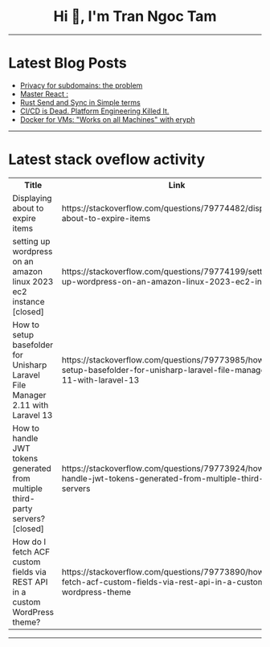 <h1 align="center">Hi 👋, I'm Tran Ngoc Tam</h1>

---

# Latest Blog Posts 
<!-- BLOG-POST-LIST:START -->
- [Privacy for subdomains: the problem](https://dev.to/nfrankel/privacy-for-subdomains-the-problem-18ek)
- [Master React :](https://dev.to/dev_abdulhaseeb/master-react--23lk)
- [Rust Send and Sync in Simple terms](https://dev.to/masteringbackend/rust-send-and-sync-in-simple-terms-2njp)
- [CI/CD is Dead. Platform Engineering Killed It.](https://dev.to/leonardkachi/cicd-is-dead-platform-engineering-killed-it-bmb)
- [Docker for VMs: &quot;Works on all Machines&quot; with eryph](https://dev.to/frank_wagner_db8544544684/docker-for-vms-works-on-all-machines-with-eryph-3ce6)
<!-- BLOG-POST-LIST:END -->

---

# Latest stack oveflow activity
<table>
  <tr><th>Title</th><th>Link</th></tr>
  <!-- STACKOVERFLOW:START --><tr><td>Displaying about to expire items</td><td>https://stackoverflow.com/questions/79774482/displaying-about-to-expire-items</td></tr><tr><td>setting up wordpress on an amazon linux 2023 ec2 instance [closed]</td><td>https://stackoverflow.com/questions/79774199/setting-up-wordpress-on-an-amazon-linux-2023-ec2-instance</td></tr><tr><td>How to setup basefolder for Unisharp Laravel File Manager 2.11 with Laravel 13</td><td>https://stackoverflow.com/questions/79773985/how-to-setup-basefolder-for-unisharp-laravel-file-manager-2-11-with-laravel-13</td></tr><tr><td>How to handle JWT tokens generated from multiple third-party servers? [closed]</td><td>https://stackoverflow.com/questions/79773924/how-to-handle-jwt-tokens-generated-from-multiple-third-party-servers</td></tr><tr><td>How do I fetch ACF custom fields via REST API in a custom WordPress theme?</td><td>https://stackoverflow.com/questions/79773890/how-do-i-fetch-acf-custom-fields-via-rest-api-in-a-custom-wordpress-theme</td></tr><!-- STACKOVERFLOW:END -->
</table>

---


